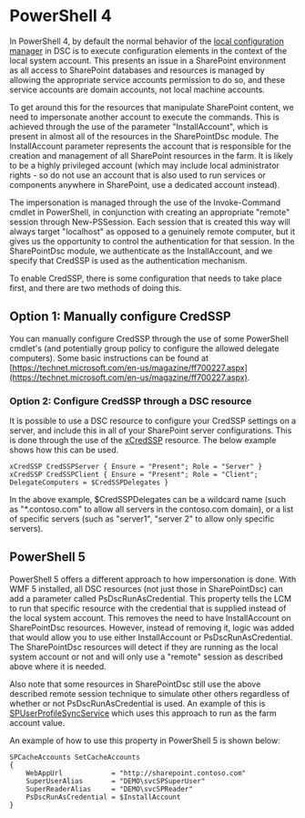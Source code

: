 # PowerShell 4

In PowerShell 4, by default the normal behavior of the [local configuration manager](https://technet.microsoft.com/en-us/library/dn249922.aspx) in DSC is to execute configuration elements in the context of the local system account.
This presents an issue in a SharePoint environment as all access to SharePoint databases and resources is managed by allowing the appropriate service accounts permission to do so, and these service accounts are domain accounts, not local machine accounts.

To get around this for the resources that manipulate SharePoint content, we need to impersonate another account to execute the commands.
This is achieved through the use of the parameter "InstallAccount", which is present in almost all of the resources in the SharePointDsc module.
The InstallAccount parameter represents the account that is responsible for the creation and management of all SharePoint resources in the farm.
It is likely to be a highly privileged account (which may include local administrator rights - so do not use an account that is also used to run services or components anywhere in SharePoint, use a dedicated account instead).

The impersonation is managed through the use of the Invoke-Command cmdlet in PowerShell, in conjunction with creating an appropriate "remote" session through New-PSSession.
Each session that is created this way will always target "localhost" as opposed to a genuinely remote computer, but it gives us the opportunity to control the authentication for that session.
In the SharePointDsc module, we authenticate as the InstallAccount, and we specify that CredSSP is used as the authentication mechanism.

To enable CredSSP, there is some configuration that needs to take place first, and there are two methods of doing this.

## Option 1: Manually configure CredSSP

You can manually configure CredSSP through the use of some PowerShell cmdlet's (and potentially group policy to configure the allowed delegate computers). Some basic instructions can be found at [https://technet.microsoft.com/en-us/magazine/ff700227.aspx](https://technet.microsoft.com/en-us/magazine/ff700227.aspx).

### Option 2: Configure CredSSP through a DSC resource

It is possible to use a DSC resource to configure your CredSSP settings on a server, and include this in all of your SharePoint server configurations.
This is done through the use of the [xCredSSP](https://github.com/PowerShell/xCredSSP) resource. The below example shows how this can be used.

    xCredSSP CredSSPServer { Ensure = "Present"; Role = "Server" } 
    xCredSSP CredSSPClient { Ensure = "Present"; Role = "Client"; DelegateComputers = $CredSSPDelegates }

In the above example, $CredSSPDelegates can be a wildcard name (such as "*.contoso.com" to allow all servers in the contoso.com domain), or a list of specific servers (such as "server1", "server 2" to allow only specific servers).

## PowerShell 5

PowerShell 5 offers a different approach to how impersonation is done. With WMF 5 installed, all DSC resources (not just those in SharePointDsc) can add a parameter called PsDscRunAsCredential.
This property tells the LCM to run that specific resource with the credential that is supplied instead of the local system account.
This removes the need to have InstallAccount on SharePointDsc resources. However, instead of removing it, logic was added that would allow you to use either InstallAccount or PsDscRunAsCredential.
The SharePointDsc resources will detect if they are running as the local system account or not and will only use a "remote" session as described above where it is needed.

Also note that some resources in SharePointDsc still use the above described remote session technique to simulate other others regardless of whether or not PsDscRunAsCredential is used.
An example of this is [SPUserProfileSyncService](SPUserProfileSyncService) which uses this approach to run as the farm account value.

An example of how to use this property in PowerShell 5 is shown below:

    SPCacheAccounts SetCacheAccounts
    {
        WebAppUrl            = "http://sharepoint.contoso.com"
        SuperUserAlias       = "DEMO\svcSPSuperUser"
        SuperReaderAlias     = "DEMO\svcSPReader"
        PsDscRunAsCredential = $InstallAccount
    }
